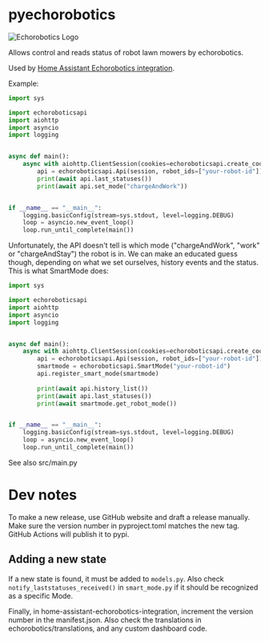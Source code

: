 pyechorobotics
=============

<picture>
  <source media="(prefers-color-scheme: dark)" srcset="https://brands.home-assistant.io/_/echorobotics/dark_logo@2x.png">
  <img alt="Echorobotics Logo" src="https://brands.home-assistant.io/_/echorobotics/logo@2x.png">
</picture>

Allows control and reads status of robot lawn mowers by echorobotics.

Used by [Home Assistant Echorobotics integration](https://github.com/functionpointer/home-assistant-echorobotics-integration).

Example:
```python
import sys

import echoroboticsapi
import aiohttp
import asyncio
import logging


async def main():
    async with aiohttp.ClientSession(cookies=echoroboticsapi.create_cookies(user_id="your-user-id", user_token="user-user-token")) as session:
        api = echoroboticsapi.Api(session, robot_ids=["your-robot-id"])
        print(await api.last_statuses())
        print(await api.set_mode("chargeAndWork"))


if __name__ == "__main__":
    logging.basicConfig(stream=sys.stdout, level=logging.DEBUG)
    loop = asyncio.new_event_loop()
    loop.run_until_complete(main())

```

Unfortunately, the API doesn't tell is which mode ("chargeAndWork", "work" or "chargeAndStay") the robot is in.
We can make an educated guess though, depending on what we set ourselves, history events and the status.
This is what SmartMode does:

```python
import sys

import echoroboticsapi
import aiohttp
import asyncio
import logging


async def main():
    async with aiohttp.ClientSession(cookies=echoroboticsapi.create_cookies(user_id="your-user-id", user_token="user-user-token")) as session:
        api = echoroboticsapi.Api(session, robot_ids=["your-robot-id"])
        smartmode = echoroboticsapi.SmartMode("your-robot-id")
        api.register_smart_mode(smartmode)
        
        print(await api.history_list())
        print(await api.last_statuses())
        print(await smartmode.get_robot_mode())


if __name__ == "__main__":
    logging.basicConfig(stream=sys.stdout, level=logging.DEBUG)
    loop = asyncio.new_event_loop()
    loop.run_until_complete(main())

```

See also src/main.py

Dev notes
=========

To make a new release, use GitHub website and draft a release manually.
Make sure the version number in pyproject.toml matches the new tag.
GitHub Actions will publish it to pypi.

Adding a new state
------------------

If a new state is found, it must be added to ``models.py``.
Also check ``notify_laststatuses_received()`` in ```smart_mode.py``` if it should be recognized as a specific Mode.

Finally, in home-assistant-echorobotics-integration, increment the version number in the manifest.json.
Also check the translations in echorobotics/translations, and any custom dashboard code.
